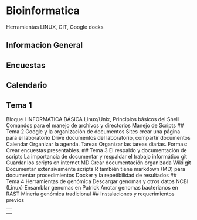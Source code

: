 # Bioinformatica  
Herramientas LINUX, GIT, Google docks  

## Informacion General  
## Encuestas  
## Calendario  
## Tema 1  
<table>
  <td><tr>
Bloque I
INFORMATICA BÁSICA
Linux/Unix, Principios básicos del Shell
Comandos para el manejo de archivos y directorios
Manejo de Scripts
    </tr>
    <tr>
## Tema 2  
Google y la organización de documentos
Sites crear una página para el laboratorio
Drive documentos del laboratorio, compartir documentos
Calendar Organizar la agenda.
Tareas Organizar las tareas diarias.
Formas: Crear encuestas presentables.
    </tr></td>
    <td><tr>
## Tema 3  
El respaldo y documentación de scripts
La importancia de documentar y respaldar el trabajo informático
git Guardar los scripts en internet
MD Crear documentación organizada
Wiki git Documentar extensivamente scripts
R también tiene markdown (MD) para documentar procedimientos
Docker y la repetibilidad de resultados
      </tr>
      <tr>
## Tema 4  
Herramientas de genómica
Descargar genomas y otros datos NCBI (Linux)
Ensamblar genomas en Patrick
Anotar genomas bacterianos en RAST
Mineria genómica tradicional
      </tr>
  </td>
## Instalaciones y requerimientos previos  

